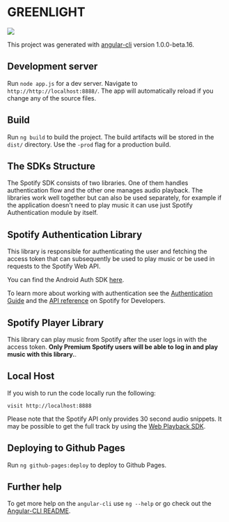 # GREENLIGHT

![](img/GREENLIGHT.png)

This project was generated with [angular-cli](https://github.com/angular/angular-cli) version 1.0.0-beta.16.

## Development server
Run `node app.js` for a dev server. Navigate to `http://http://localhost:8888/`. The app will automatically reload if you change any of the source files.

## Build

Run `ng build` to build the project. The build artifacts will be stored in the `dist/` directory. Use the `-prod` flag for a production build.

## The SDKs Structure

The Spotify SDK consists of two libraries.
One of them handles authentication flow and the other one manages audio playback.
The libraries work well together but can also be used separately, for example if
the application doesn't need to play music it can use just Spotify Authentication module by itself.

Spotify Authentication Library
------------------------------

This library is responsible for authenticating the user and fetching the access token
that can subsequently be used to play music or be used in requests to the Spotify Web API.

You can find the Android Auth SDK [here](https://github.com/spotify/android-auth/).

To learn more about working with authentication see the
[Authentication Guide](https://beta.developer.spotify.com/documentation/android-sdk/guides/android-authentication/)
and the [API reference](https://spotify.github.io/android-auth) on Spotify for Developers.

Spotify Player Library
----------------------

This library can play music from Spotify after the user logs in with the access token.
**Only Premium Spotify users will be able to log in and play music with this library.**.

## Local Host

If you wish to run the code locally run the following:

```
visit http://localhost:8888
```

Please note that the Spotify API only provides 30 second audio snippets. It may be possible to get the full track by using the [Web Playback SDK](https://beta.developer.spotify.com/documentation/web-playback-sdk/).

## Deploying to Github Pages

Run `ng github-pages:deploy` to deploy to Github Pages.

## Further help

To get more help on the `angular-cli` use `ng --help` or go check out the [Angular-CLI README](https://github.com/angular/angular-cli/blob/master/README.md).
